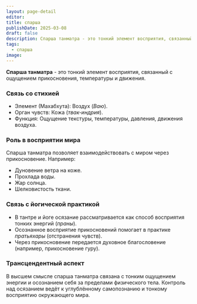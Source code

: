 ```yaml
---
layout: page-detail
editor: 
title: спарша
publishDate: 2025-03-08
draft: false
description: Спарша танматра - это тонкий элемент восприятия, связанный с ощущением прикосновения, температуры и движения.
tags:
  - спарша
image:
---
```

**Спарша танматра** - это тонкий элемент восприятия, связанный с ощущением прикосновения, температуры и движения.

### Связь со стихией

- Элемент (Махабхута): Воздух (_Ваю_).
- Орган чувств: Кожа (_твак-индрия_).
- Функция: Ощущение текстуры, температуры, давления, движения воздуха.

### Роль в восприятии мира

Спарша танматра позволяет взаимодействовать с миром через прикосновение. Например:

- Дуновение ветра на коже.
- Прохлада воды.
- Жар солнца.
- Шелковистость ткани.

### Связь с йогической практикой

- В тантре и йоге осязание рассматривается как способ восприятия тонких энергий (_праны_).
- Осознанное восприятие прикосновений помогает в практике _пратьяхары_ (отстранения чувств).
- Через прикосновение передается духовное благословение (например, прикосновение гуру).

### Трансцендентный аспект

В высшем смысле спарша танматра связана с тонким ощущением энергии и осознанием себя за пределами физического тела. Контроль над осязанием ведёт к углублённому самопознанию и тонкому восприятию окружающего мира.